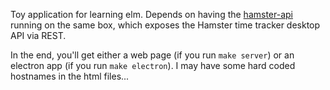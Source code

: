Toy application for learning elm. Depends on having the
[hamster-api](https://github.com/naddeoa/hamster-api) running on the same box,
which exposes the Hamster time tracker desktop API via REST.

In the end, you'll get either a web page (if you run `make server`) or an
electron app (if you run `make electron`). I may have some hard coded hostnames
in the html files...
